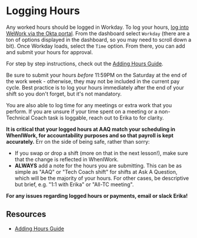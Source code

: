 # Logging Hours

Any worked hours should be logged in Workday. To log your hours, [log into WeWork via the Okta portal](https://we.okta.com/). From the dashboard select `Workday` (there are a ton of options displayed in the dashboard, so you may need to scroll down a bit). Once Workday loads, select the `Time` option. From there, you can add and submit your hours for approval.

For step by step instructions, check out the [Adding Hours Guide](https://github.com/flatiron-labs/technical-coach-resources/blob/master/submitting-hours/add_hours_guide.md).

Be sure to submit your hours *before* 11:59PM on the Saturday at the end of the work week - otherwise, they may not be included in the current pay cycle. Best practice is to log your hours immediately after the end of your shift so you don't forget, but it's not mandatory.

You are also able to log time for any meetings or extra work that you perform. If you are unsure if your time spent on a meeting or a non-Technical Coach task is loggable, reach out to Erika to for clarity.

__It is **critical** that your logged hours at AAQ match your scheduling in WhenIWork, for accountability purposes and so that payroll is kept accurately.__ Err on the side of being safe, rather than sorry:

- If you swap or drop a shift (more on that in the next lesson!), make sure that the change is reflected in WhenIWork.
- **ALWAYS** add a note for the hours you are submitting. This can be as simple as "AAQ" or "Tech Coach shift" for shifts at Ask A Question, which will be the majority of your hours. For other cases, be descriptive but brief, e.g. "1:1 with Erika" or "All-TC meeting".

**For any issues regarding logged hours or payments, email or slack Erika!**

## Resources

* [Adding Hours Guide](https://github.com/flatiron-labs/technical-coach-resources/blob/master/submitting-hours/add_hours_guide.md)
